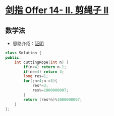 # [剑指 Offer 14- II. 剪绳子 II](https://leetcode-cn.com/problems/jian-sheng-zi-ii-lcof/)

## 数学法

+ 思路介绍：[证明](https://leetcode-cn.com/problems/jian-sheng-zi-ii-lcof/solution/mian-shi-ti-14-ii-jian-sheng-zi-iitan-xin-er-fen-f/)

```cpp
class Solution {
public:
    int cuttingRope(int n) {
        if(n<4) return n-1;
        if(n==4) return 4;
        long res=1;
        for(;n>4;n-=3){
            res*=3;
            res%=1000000007;
        }
        return (res*n)%1000000007;
    }
};
```
